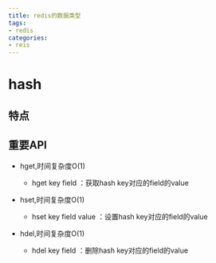 ```yaml
---
title: redis的数据类型
tags: 
- redis
categories:
- reis
---
```


# hash
## 特点

## 重要API
* hget,时间复杂度O(1)
	* hget key field ：获取hash key对应的field的value

* hset,时间复杂度O(1)
	* hset key field value  ：设置hash key对应的field的value

* hdel,时间复杂度O(1)
	* hdel key field ：删除hash key对应的field的value
	
	
